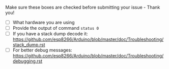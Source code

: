 Make sure these boxes are checked before submitting your issue - Thank you!

- [ ] What hardware you are using
- [ ] Provide the output of command ``status 0``
- [ ] If you have a stack dump decode it: https://github.com/esp8266/Arduino/blob/master/doc/Troubleshooting/stack_dump.rst
- [ ] For better debug messages: https://github.com/esp8266/Arduino/blob/master/doc/Troubleshooting/debugging.rst
